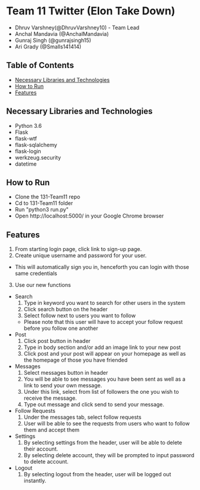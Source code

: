 # Team 11 Twitter (Elon Take Down)
- Dhruv Varshney(@DhruvVarshney10) - Team Lead
- Anchal Mandavia (@AnchalMandavia)
- Gunraj Singh (@gunrajsingh15)
- Ari Grady (@Smalls141414)

## Table of Contents
* [Necessary Libraries and Technologies](#necessary-libraries-and-technologies)
* [How to Run](#how-to-run)
* [Features](#features)

## Necessary Libraries and Technologies
- Python 3.6
- Flask
- flask-wtf
- flask-sqlalchemy
- flask-login
- werkzeug.security
- datetime

## How to Run
- Clone the 131-Team11 repo
- Cd to 131-Team11 folder
- Run "python3 run.py"
- Open http://localhost:5000/ in your Google Chrome browser

## Features
1. From starting login page, click link to sign-up page.
2. Create unique username and password for your user.
- This will automatically sign you in, henceforth you can login with those same credentials
3. Use our new functions
- Search
	1. Type in keyword you want to search for other users in the system
	2. Click search button on the header
	3. Select follow next to users you want to follow
	- Please note that this user will have to accept your follow request before you follow one another
- Post
	1. Click post button in header
	2. Type in body section and/or add an image link to your new post
	3. Click post and your post will appear on your homepage as well as the homepage of those you have friended
- Messages
	1. Select messages button in header
	2. You will be able to see messages you have been sent as well as a link to send your own message.
	3. Under this link, select from list of followers the one you wish to receive the message.
	4. Type out message and click send to send your message.
- Follow Requests
	1. Under the messages tab, select follow requests
	2. User will be able to see the requests from users who want to follow them and accept them
- Settings
	1. By selecting settings from the header, user will be able to delete their account.
	2. By selecting delete account, they will be prompted to input password to delete account.
- Logout
	1. By selecting logout from the header, user will be logged out instantly.

